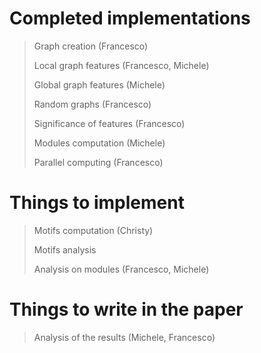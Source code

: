 # Completed implementations
> Graph creation            (Francesco)
> 
> Local graph features      (Francesco, Michele)
> 
> Global graph features     (Michele)
> 
> Random graphs             (Francesco)
> 
> Significance of features  (Francesco)
>
> Modules computation       (Michele)
> 
> Parallel computing        (Francesco)
# Things to implement
> Motifs computation        (Christy)
> 
> Motifs analysis
> 
> Analysis on modules       (Francesco, Michele)
# Things to write in the paper
> Analysis of the results   (Michele, Francesco)
